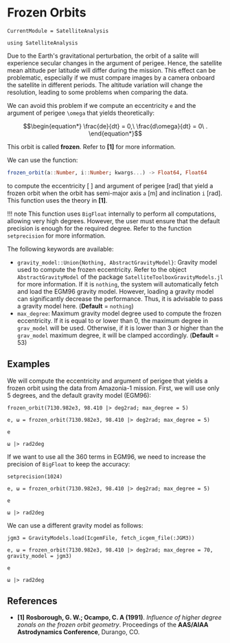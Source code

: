 Frozen Orbits
=============

```@meta
CurrentModule = SatelliteAnalysis
```

```@setup frozen_orbit
using SatelliteAnalysis
```

Due to the Earth's gravitational perturbation, the orbit of a salite will experience
secular changes in the argument of perigee. Hence, the satellite mean altitude per latitude
will differ during the mission. This effect can be problematic, especially if we must
compare images by a camera onboard the satellite in different periods. The altitude
variation will change the resolution, leading to some problems when comparing the data.

We can avoid this problem if we compute an eccentricity ``e``  and the argument of perigee
``\omega`` that yields theoretically:

```math
\begin{equation*}
  \frac{de}{dt} = 0,\ \frac{d\omega}{dt} = 0\ .
\end{equation*}
```

This orbit is called **frozen**. Refer to **[1]** for more information.

We can use the function:

```julia
frozen_orbit(a::Number, i::Number; kwargs...) -> Float64, Float64
```

to compute the eccentricity [ ] and argument of perigee [rad] that yield a frozen orbit when
the orbit has semi-major axis `a` [m] and inclination `i` [rad]. This function uses the
theory in **[1]**.

!!! note
    This function uses `BigFloat` internally to perform all computations, allowing very high
    degrees. However, the user must ensure that the default precision is enough for the
    required degree. Refer to the function `setprecision` for more information.

The following keywords are available:

- `gravity_model::Union{Nothing, AbstractGravityModel}`: Gravity model used to compute the
    frozen eccentricity. Refer to the object `AbstractGravityModel` of the package
    `SatelliteToolboxGravityModels.jl` for more information. If it is `nothing`, the system
    will automatically fetch and load the EGM96 gravity model. However, loading a gravity
    model can significantly decrease the performance. Thus, it is advisable to pass a
    gravity model here.
    (**Default** = `nothing`)
- `max_degree`: Maximum gravity model degree used to compute the frozen eccentricity. If it
    is equal to or lower than 0, the maximum degree in `grav_model` will be used. Otherwise,
    if it is lower than 3 or higher than the `grav_model` maximum degree, it will be clamped
    accordingly.
    (**Default** = 53)

## Examples

We will compute the eccentricity and argument of perigee that yields a frozen orbit using the
data from Amazonia-1 mission. First, we will use only 5 degrees, and the default gravity
model (EGM96):

```@repl frozen_orbit
frozen_orbit(7130.982e3, 98.410 |> deg2rad; max_degree = 5)

e, ω = frozen_orbit(7130.982e3, 98.410 |> deg2rad; max_degree = 5)

e

ω |> rad2deg
```

If we want to use all the 360 terms in EGM96, we need to increase the precision of
`BigFloat` to keep the accuracy:

```@repl frozen_orbit
setprecision(1024)

e, ω = frozen_orbit(7130.982e3, 98.410 |> deg2rad; max_degree = 5)

e

ω |> rad2deg
```

We can use a different gravity model as follows:

```@repl frozen_orbit
jgm3 = GravityModels.load(IcgemFile, fetch_icgem_file(:JGM3))

e, ω = frozen_orbit(7130.982e3, 98.410 |> deg2rad; max_degree = 70, gravity_model = jgm3)

e

ω |> rad2deg
```

## References

- **[1]** **Rosborough, G. W.; Ocampo, C. A (1991)**. _Influence of higher degree zonals on
  the frozen orbit geometry_. Proceedings of the **AAS/AIAA Astrodynamics Conference**,
  Durango, CO.
